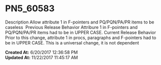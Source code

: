 # PN5_60583

Description Allow attribute 1 in F-pointers and PQ/PQN/PA/PR items to be caseless  Previous Release Behavior Attribure 1 in F-pointers and PQ/PQN/PA/PR items had to be in UPPER CASE. Current Release Behavior Prior to this change, attribute 1 in procs, paragraphs and F-pointers had to be in UPPER CASE. This is a universal change, it is not dependent   

**Created At:** 6/20/2017 12:36:58 PM  
**Updated At:** 11/22/2017 11:45:17 AM  

